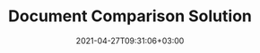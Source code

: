 ---
############################# Static ############################
layout: "product"
date: 2021-04-27T09:31:06+03:00
draft: false

############################# Head ############################
head_title: "Cloud, On-Premise Document Comparison Solutions & Apps"
head_description: "Compare documents for content and style differences across popular platforms. Accept or reject changes with our Cloud API, SDKs, or online comparison tool"

############################# Header ############################
title: "Document Comparison Solution"
description: "Compare documents for content and style differences across popular platforms. Accept or reject changes with our Cloud API, SDKs, or online comparison tool‎"

############################# APIs ###############################
apis:
  enable: true

  api:
    # api loop
    - title: "GroupDocs.Comparison Cloud APIs Include"
      link: "/comparison/family/"
      label: "View All Cloud APIs"
      api_product:
        # api_product loop
        - link: "/comparison/curl/"
          img_alt: "GroupDocs.Comparison Cloud for cURL"
          image: "/sdk/272x272/groupdocs_comparison-for-curl.webp"
          product: "GroupDocs.Comparison"
          platform: "cURL"
          content: "Interact with the document comparison REST API using cURL. Quickly detect differences between documents of the same format."

        # api_product loop
        - link: "/comparison/net/"
          img_alt: "GroupDocs.Comparison Cloud SDK for .NET"
          image: "/sdk/272x272/groupdocs_comparison-for-net.webp"
          product: "GroupDocs.Comparison"
          platform: "Cloud SDK for .NET"
          content: ".NET SDK to communicate with the file comparison RESTful API. Add document comparison feature in your application or create a difference checker tool in .NET."

        # api_product loop
        - link: "/comparison/java/"
          img_alt: "GroupDocs.Comparison Cloud SDK for Java"
          image: "/sdk/272x272/groupdocs_comparison-for-java.webp"
          product: "GroupDocs.Comparison"
          platform: "Cloud SDK for Java"
          content: "Perform an in-detail comparison between two documents of the same format in your Java applications. Use the specially designed document comparison Cloud API & Java SDK."

    # api loop
    - title: "GroupDocs.Comparison On Premise APIs Include"
      link: "/comparison/"
      label: "View All On Premise APIs"
      api_product:
        # api_product loop
        - link: "/comparison/net/"
          img_alt: "GroupDocs.Comparison for .NET"
          image: "/logo/net/groupdocs-comparison.png"
          product: "GroupDocs.Comparison"
          platform: ".NET"
          content: "Native .NET API to efficiently add, edit or delete comparisons from documents and images. Supports working with all popular comparison types."

        # api_product loop
        - link: "/comparison/java/"
          img_alt: "GroupDocs.Comparison for Java"
          image: "/logo/java/groupdocs-comparison.png"
          product: "GroupDocs.Comparison"
          platform: "Java"
          content: "Java file comparison API to comprehensively annotate most common document and image file formats on any operating system with JDK installed."

     # api loop
    - title: "GroupDocs.Comparison Cross Platform Apps Include"
      link: "https://products.groupdocs.app/comparison/family"
      label: "View All Cross Platform Apps"
      api_product:
        # api_product loop
        - link: "https://products.groupdocs.app/comparison/total"
          img_alt: "GroupDocs.Comparison Total"
          image: "/logo/app/groupdocs_comparison-app.png"
          product: "GroupDocs.Comparison"
          platform: "Total"
          content: "Annotate more than 30 document formats online from any browser."

        # api_product loop
        - link: "https://products.groupdocs.app/comparison/docx"
          img_alt: "GroupDocs.Comparison DOCX"
          image: "/logo/app/groupdocs_words-app.png"
          product: "GroupDocs.Comparison"
          platform: "DOCX"
          content: "Add comparisons in Microsoft Word documents online without any subscription."

        # api_product loop
        - link: "https://products.groupdocs.app/comparison/pdf"
          img_alt: "GroupDocs.Comparison PDF"
          image: "/logo/app/groupdocs_pdf-app.png"
          product: "GroupDocs.Comparison"
          platform: "PDF"
          content: "Annotate PDF documents online for free, from your web browser."   

############################# Back to top ###############################
back_to_top:
  enable: true
---